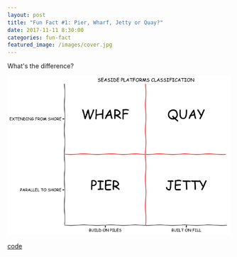 ```yaml
---
layout: post
title: "Fun Fact #1: Pier, Wharf, Jetty or Quay?"
date: 2017-11-11 8:30:00
categories: fun-fact
featured_image: /images/cover.jpg
---
```




What's the difference?


![png](/images/pier.png)


[code](https://github.com/mrpozzi/mrpozzi.github.io/blob/master/notebooks/PiersFunFacts.ipynb)
